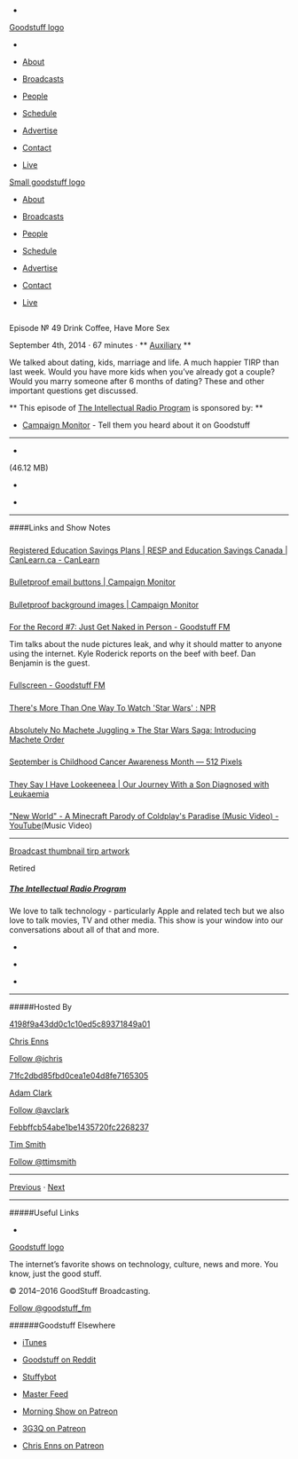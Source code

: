 

-
[Goodstuff logo](http://www.goodstuff.fm/)[](/assets/goodstuff_logo-17c1fe6f378352de5d7345f76152130b.svg)

-


-  [About](/about)

-  [Broadcasts](/broadcasts)

-  [People](/people)

-  [Schedule](/schedule)

-  [Advertise](/advertise)

-  [Contact](/contact)

-  [Live](/live)


[Small goodstuff logo](http://www.goodstuff.fm/)[](/assets/small_goodstuff_logo-bf032e72b9ec41494f4d90905f1ad619.svg)


-  [About](/about)

-  [Broadcasts](/broadcasts)

-  [People](/people)

-  [Schedule](/schedule)

-  [Advertise](/advertise)

-  [Contact](/contact)

-  [Live](/live)


##
Episode № 49
Drink Coffee, Have More Sex


September 4th, 2014
&middot;
67
minutes
&middot;
**
[Auxiliary](/auxiliary/25)
**


We talked about dating, kids, marriage and life. A much happier TIRP than last week. Would you have more kids when you&rsquo;ve already got a couple? Would you marry someone after 6 months of dating? These and other important questions get discussed.


**
This episode of
[The Intellectual Radio Program](/tirp)
is sponsored by:
**


-  [Campaign Monitor](http://www.campaignmonitor.com/) - Tell them you heard about it on Goodstuff


------------------------------


-
[](https://goodstuffs3.s3.amazonaws.com/uploads/tirp-49.mp3)(46.12 MB)

-
[](http://twitter.com/intent/tweet?text=The%20Intellectual%20Radio%20Program%20%E2%84%96%2049%20on%20@goodstuff_fm%20-%20http://goodstuff.fm/tirp/49)

-
[](http://www.facebook.com/sharer/sharer.php?u=http://goodstuff.fm/tirp/49)


------------------------------


####Links and Show Notes

#####
[Registered Education Savings Plans | RESP and Education Savings Canada | CanLearn.ca - CanLearn](http://www.canlearn.ca/eng/savings/resp.shtml)


#####
[Bulletproof email buttons | Campaign Monitor](http://buttons.cm/)


#####
[Bulletproof background images | Campaign Monitor](http://backgrounds.cm/)


#####
[For the Record #7: Just Get Naked in Person - Goodstuff FM](http://goodstuff.fm/ftr/7)


Tim talks about the nude pictures leak, and why it should matter to anyone using the internet. Kyle Roderick reports on the beef with beef. Dan Benjamin is the guest.


#####
[Fullscreen - Goodstuff FM](http://goodstuff.fm/fullscreen)


#####
[There's More Than One Way To Watch 'Star Wars' : NPR](http://www.npr.org/2014/03/20/291977042/theres-more-than-one-way-to-watch-star-wars)


#####
[Absolutely No Machete Juggling » The Star Wars Saga: Introducing Machete Order](http://www.nomachetejuggling.com/2011/11/11/the-star-wars-saga-suggested-viewing-order/)


#####
[September is Childhood Cancer Awareness Month — 512 Pixels](http://www.512pixels.net/blog/2014/9/september-is-childhood-cancer-awareness-month)


#####
[They Say I Have Lookeeneea | Our Journey With a Son Diagnosed with Leukaemia](http://www.lookeeneea.com/)


#####
["New World" - A Minecraft Parody of Coldplay's Paradise (Music Video) - YouTube](https://www.youtube.com/watch?v=3V7wWemZ_cs)(Music Video)


------------------------------


[Broadcast thumbnail tirp artwork](/tirp)[](https://goodstuffs3.s3.amazonaws.com/uploads/broadcast/image/15/broadcast_thumbnail_tirp_artwork.png)

Retired


##### [The Intellectual Radio Program](/tirp)


We love to talk technology - particularly Apple and related tech but we also love to talk movies, TV and other media. This show is your window into our conversations about all of that and more.

-
[](https://itunes.apple.com/us/podcast/intellectual-radio-program/id682246844)

-
[](/tirp/feed)

-
[](mailto:chris@goodstuff.fm?cc=sponsorship%40goodstuff.fm&subject=%5BGoodStuff%20FM%5D%20Sponsorship%20Inquiry%20for%20The%20Intellectual%20Radio%20Program)


------------------------------


#####Hosted By


[4198f9a43dd0c1c10ed5c89371849a01](/people/chris-enns)[](http://gravatar.com/avatar/4198f9a43dd0c1c10ed5c89371849a01.png?s=300&r=pg)

[Chris Enns](/people/chris-enns)


[Follow @ichris](https://twitter.com/ichris)


[71fc2dbd85fbd0cea1e04d8fe7165305](/people/avclark)[](http://gravatar.com/avatar/71fc2dbd85fbd0cea1e04d8fe7165305.png?s=300&r=pg)

[Adam Clark](/people/avclark)


[Follow @avclark](https://twitter.com/avclark)


[Febbffcb54abe1be1435720fc2268237](/people/ttimsmith)[](http://gravatar.com/avatar/febbffcb54abe1be1435720fc2268237.png?s=300&r=pg)

[Tim Smith](/people/ttimsmith)


[Follow @ttimsmith](https://twitter.com/ttimsmith)


------------------------------


[Previous](/tirp/48)
&middot;
[Next](/tirp/50)


------------------------------


#####Useful Links

-
[](mailto:chris@goodstuff.fm?subject=%5BGoodstuff%20FM%5D%20Feedback%20for%20The%20Intellectual%20Radio%20Program)


[Goodstuff logo](http://www.goodstuff.fm/)[](/assets/goodstuff_logo-17c1fe6f378352de5d7345f76152130b.svg)


The internet’s favorite shows on technology, culture, news and more. You know, just the good stuff.


&copy; 2014&ndash;2016 GoodStuff Broadcasting.

[Follow @goodstuff_fm](https://twitter.com/goodstufffm)


######Goodstuff Elsewhere

-  [iTunes](https://itunes.apple.com/us/artist/goodstuff-fm/id843385597?mt=2)

-  [Goodstuff on Reddit](https://www.reddit.com/r/Goodstuff_fm/)

-  [Stuffybot](http://stuffybot.goodstuff.fm)

-  [Master Feed](/master/feed)

-  [Morning Show on Patreon](https://www.patreon.com/morningshow)

-  [3G3Q on Patreon](https://www.patreon.com/3g3q)

-  [Chris Enns on Patreon](https://www.patreon.com/ichris)
